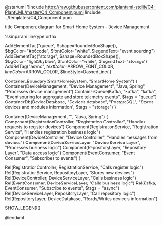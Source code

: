 @startuml
'!include https://raw.githubusercontent.com/plantuml-stdlib/C4-PlantUML/master/C4_Component.puml
!include ../templates/C4_Component.puml

title Component diagram for Smart Home System - Device Management

'skinparam linetype ortho

AddElementTag("queue", $shape=RoundedBoxShape(), $bgColor="#b6ccde", $fontColor="white", $legendText="event sourcing")
AddElementTag("storage", $shape=RoundedBoxShape(), $bgColor="lightSkyBlue", $fontColor="white", $legendText="storage")
AddRelTag("async", $textColor=$ARROW_FONT_COLOR, $lineColor=$ARROW_COLOR, $lineStyle=DashedLine())

Container_Boundary(SmartHomeSystem, "SmartHome System") {
    Container(DeviceManagement, "Device Management", "Java, Spring", "Processes device management")
    ContainerQueue(Kafka, "Kafka", "kafka", "Event souring for aggregate and store telemetry events", $tags = "queue")
    ContainerDb(DeviceDatabase, "Devices database", "PostgreSQL", "Stores devices and modules information", $tags = "storage")
}

Container(DeviceManagement, "", "Java, Spring") {
    Component(RegistrationController, "Registration Controller", "Handles requests to register devices")
    Component(RegistrationService, "Registration Service", "Handles registration business logic")
    Component(DeviceController, "Device Controller", "Handles messages from devices")
    Component(DeviceServiceLayer, "Device Service Layer", "Processes business logic")
    Component(RepositoryLayer, "Repository Layer", "Data access logic")
    Component(EventConsumer, "Event Consumer", "Subscribes to events")
}

Rel(RegistrationController, RegistrationService, "Calls register logic")
Rel(RegistrationService, RepositoryLayer, "Stores new devices")
Rel(DeviceController, DeviceServiceLayer, "Calls business logic")
Rel(EventConsumer, DeviceServiceLayer, "Calls business logic")
Rel(Kafka, EventConsumer, "Subscribe to events", $tags = "async")
Rel(DeviceServiceLayer, RepositoryLayer, "Call repository logic")
Rel(RepositoryLayer, DeviceDatabase, "Reads/Writes device's information")


SHOW_LEGEND()

@enduml